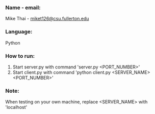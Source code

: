 ### Name - email: <br />
  Mike Thai - miket126@csu.fullerton.edu   <br />
  

### Language:   <br />
  Python   <br />

### How to run:      <br />
  1. Start server.py with command 'server.py <PORT_NUMBER>'   <br />
  2. Start client.py with command 'python client.py <SERVER_NAME> <PORT_NUMBER>'   <br />

### Note: <br />
  When testing on your own machine, replace <SERVER_NAME> with 'localhost'   <br />
